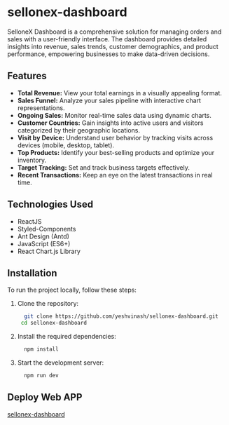 # sellonex-dashboard

SelloneX Dashboard is a comprehensive solution for managing orders and sales with a user-friendly interface. The dashboard provides detailed insights into revenue, sales trends, customer demographics, and product performance, empowering businesses to make data-driven decisions.

## Features

- **Total Revenue:** View your total earnings in a visually appealing format.
- **Sales Funnel:** Analyze your sales pipeline with interactive chart representations.
- **Ongoing Sales:** Monitor real-time sales data using dynamic charts.
- **Customer Countries:** Gain insights into active users and visitors categorized by their geographic locations.
- **Visit by Device:** Understand user behavior by tracking visits across devices (mobile, desktop, tablet).
- **Top Products:** Identify your best-selling products and optimize your inventory.
- **Target Tracking:** Set and track business targets effectively.
- **Recent Transactions:** Keep an eye on the latest transactions in real time.

## Technologies Used

- ReactJS
- Styled-Components
- Ant Design (Antd)
- JavaScript (ES6+)
- React Chart.js Library

## Installation

To run the project locally, follow these steps:

1. Clone the repository:

   ```bash
     git clone https://github.com/yeshvinash/sellonex-dashboard.git
    cd sellonex-dashboard
   ```

2. Install the required dependencies:

   ```bash
     npm install
   ```

3. Start the development server:

   ```bash
     npm run dev
   ```

## Deploy Web APP

[sellonex-dashboard](https://sellonex.netlify.app/)

